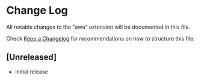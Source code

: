 # Change Log

All notable changes to the "awa" extension will be documented in this file.

Check [Keep a Changelog](http://keepachangelog.com/) for recommendations on how to structure this file.

## [Unreleased]

- Initial release